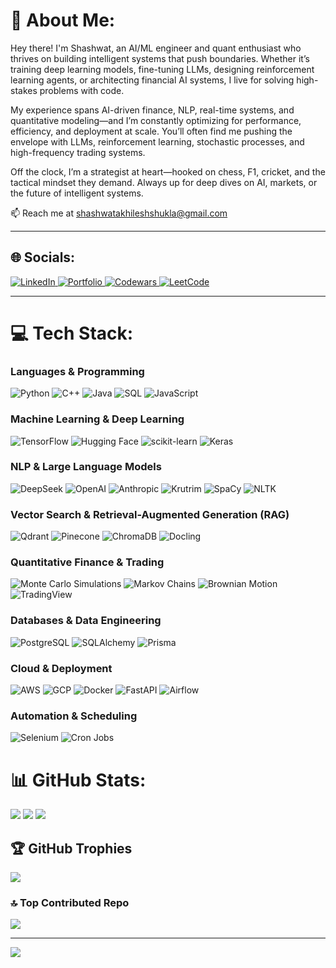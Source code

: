 # 💫 About Me:

Hey there! I'm Shashwat, an AI/ML engineer and quant enthusiast who thrives on building intelligent systems that push boundaries. Whether it’s training deep learning models, fine-tuning LLMs, designing reinforcement learning agents, or architecting financial AI systems, I live for solving high-stakes problems with code.

My experience spans AI-driven finance, NLP, real-time systems, and quantitative modeling—and I’m constantly optimizing for performance, efficiency, and deployment at scale. You’ll often find me pushing the envelope with LLMs, reinforcement learning, stochastic processes, and high-frequency trading systems.

Off the clock, I’m a strategist at heart—hooked on chess, F1, cricket, and the tactical mindset they demand. Always up for deep dives on AI, markets, or the future of intelligent systems.

📫 Reach me at shashwatakhileshshukla@gmail.com



---

## 🌐 Socials:
<p align="left">
  <a href="https://www.linkedin.com/in/shashwat-akhilesh-shukla/">
    <img src="https://img.shields.io/badge/LinkedIn-0077B5?style=for-the-badge&logo=linkedin&logoColor=white" alt="LinkedIn"/>
  </a>
  <a href="https://shashwat-shukla.vercel.app/">
    <img src="https://img.shields.io/badge/Portfolio-black?style=for-the-badge&logo=vercel&logoColor=white" alt="Portfolio"/>
  </a>
  <a href="https://www.codewars.com/users/Shashwat%20Shukla">
    <img src="https://img.shields.io/badge/Codewars-B1361E?style=for-the-badge&logo=codewars&logoColor=white" alt="Codewars"/>
  </a>
  <a href="https://leetcode.com/u/ShashwatShukla111/">
    <img src="https://img.shields.io/badge/LeetCode-FFA116?style=for-the-badge&logo=leetcode&logoColor=white" alt="LeetCode"/>
  </a>
</p>

---

# 💻 Tech Stack:

### **Languages & Programming**
![Python](https://img.shields.io/badge/Python-%233776AB.svg?style=for-the-badge&logo=python&logoColor=white) ![C++](https://img.shields.io/badge/C++-%2300599C.svg?style=for-the-badge&logo=c%2B%2B&logoColor=white) ![Java](https://img.shields.io/badge/Java-%23ED8B00.svg?style=for-the-badge&logo=openjdk&logoColor=white) ![SQL](https://img.shields.io/badge/SQL-%230074D4.svg?style=for-the-badge&logo=postgresql&logoColor=white) ![JavaScript](https://img.shields.io/badge/JavaScript-%23F7DF1E.svg?style=for-the-badge&logo=javascript&logoColor=black)  

### **Machine Learning & Deep Learning**
![TensorFlow](https://img.shields.io/badge/TensorFlow-%23FF6F00.svg?style=for-the-badge&logo=TensorFlow&logoColor=white) ![Hugging Face](https://img.shields.io/badge/Hugging%20Face-%23FFDD55.svg?style=for-the-badge&logo=hugging-face&logoColor=black) ![scikit-learn](https://img.shields.io/badge/scikit--learn-%23F7931E.svg?style=for-the-badge&logo=scikit-learn&logoColor=white) ![Keras](https://img.shields.io/badge/Keras-%23D00000.svg?style=for-the-badge&logo=Keras&logoColor=white)  

### **NLP & Large Language Models**
![DeepSeek](https://img.shields.io/badge/DeepSeek-%23FF4500.svg?style=for-the-badge) ![OpenAI](https://img.shields.io/badge/OpenAI-%230A0A0A.svg?style=for-the-badge&logo=openai&logoColor=white)  ![Anthropic](https://img.shields.io/badge/Anthropic-%23000000.svg?style=for-the-badge)  ![Krutrim](https://img.shields.io/badge/Krutrim-%231E90FF.svg?style=for-the-badge)  ![SpaCy](https://img.shields.io/badge/SpaCy-%23007FFF.svg?style=for-the-badge)  ![NLTK](https://img.shields.io/badge/NLTK-%23FF6F00.svg?style=for-the-badge)  

### **Vector Search & Retrieval-Augmented Generation (RAG)**
![Qdrant](https://img.shields.io/badge/Qdrant-%23FF6F00.svg?style=for-the-badge)  ![Pinecone](https://img.shields.io/badge/Pinecone-%23007FFF.svg?style=for-the-badge)  ![ChromaDB](https://img.shields.io/badge/ChromaDB-%231E90FF.svg?style=for-the-badge)  ![Docling](https://img.shields.io/badge/Docling-%23F7931E.svg?style=for-the-badge)  

### **Quantitative Finance & Trading**
![Monte Carlo Simulations](https://img.shields.io/badge/Monte%20Carlo-%23000000.svg?style=for-the-badge)  ![Markov Chains](https://img.shields.io/badge/Markov%20Chains-%23F7931E.svg?style=for-the-badge)  ![Brownian Motion](https://img.shields.io/badge/Brownian%20Motion-%23007FFF.svg?style=for-the-badge)  ![TradingView](https://img.shields.io/badge/TradingView-%231E90FF.svg?style=for-the-badge)  

### **Databases & Data Engineering**
![PostgreSQL](https://img.shields.io/badge/PostgreSQL-%23336791.svg?style=for-the-badge&logo=postgresql&logoColor=white)  ![SQLAlchemy](https://img.shields.io/badge/SQLAlchemy-%23F2A900.svg?style=for-the-badge)  ![Prisma](https://img.shields.io/badge/Prisma-%23007FFF.svg?style=for-the-badge)  

### **Cloud & Deployment**
![AWS](https://img.shields.io/badge/AWS-%23FF9900.svg?style=for-the-badge&logo=amazonaws&logoColor=white)  ![GCP](https://img.shields.io/badge/GCP-%234285F4.svg?style=for-the-badge&logo=googlecloud&logoColor=white)  ![Docker](https://img.shields.io/badge/Docker-%230db7ed.svg?style=for-the-badge&logo=docker&logoColor=white)  ![FastAPI](https://img.shields.io/badge/FastAPI-009688.svg?style=for-the-badge&logo=fastapi&logoColor=white)  ![Airflow](https://img.shields.io/badge/Apache%20Airflow-%2300A0E0.svg?style=for-the-badge&logo=apache-airflow&logoColor=white)  

### **Automation & Scheduling**
![Selenium](https://img.shields.io/badge/Selenium-%2343B02A.svg?style=for-the-badge&logo=selenium&logoColor=white)  ![Cron Jobs](https://img.shields.io/badge/Cron%20Jobs-%23007FFF.svg?style=for-the-badge)  

# 📊 GitHub Stats:
![](https://github-readme-stats.vercel.app/api?username=Shashwat-Akhilesh-Shukla&theme=dark&hide_border=false&include_all_commits=false&count_private=true) ![](https://github-readme-streak-stats.herokuapp.com/?user=Shashwat-Akhilesh-Shukla&theme=dark&hide_border=false) ![](https://github-readme-stats.vercel.app/api/top-langs/?username=Shashwat-Akhilesh-Shukla&theme=dark&hide_border=false&include_all_commits=false&count_private=true&layout=compact)

## 🏆 GitHub Trophies
![](https://github-profile-trophy.vercel.app/?username=Shashwat-Akhilesh-Shukla&theme=radical&no-frame=false&no-bg=false&margin-w=4)

### 🔝 Top Contributed Repo
![](https://github-contributor-stats.vercel.app/api?username=Shashwat-Akhilesh-Shukla&limit=5&theme=dark&combine_all_yearly_contributions=true)

---
[![](https://visitcount.itsvg.in/api?id=Shashwat-Akhilesh-Shukla&icon=0&color=0)](https://visitcount.itsvg.in)

<!-- Proudly created with GPRM ( https://gprm.itsvg.in ) -->
